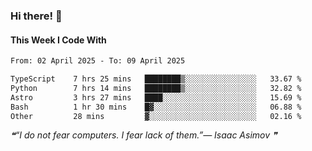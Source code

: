 ### Hi there! 👋

#### This Week I Code With
<!--START_SECTION:waka-->

```txt
From: 02 April 2025 - To: 09 April 2025

TypeScript    7 hrs 25 mins   ████████▒░░░░░░░░░░░░░░░░   33.67 %
Python        7 hrs 14 mins   ████████▒░░░░░░░░░░░░░░░░   32.82 %
Astro         3 hrs 27 mins   ████░░░░░░░░░░░░░░░░░░░░░   15.69 %
Bash          1 hr 30 mins    █▓░░░░░░░░░░░░░░░░░░░░░░░   06.88 %
Other         28 mins         ▓░░░░░░░░░░░░░░░░░░░░░░░░   02.16 %
```

<!--END_SECTION:waka-->

<!--STARTS_HERE_QUOTE_README-->
<i>❝“I do not fear computers. I fear lack of them.”— Isaac Asimov  ❞</i>
<!--ENDS_HERE_QUOTE_README-->
